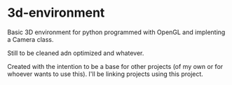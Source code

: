 # 3d-environment
Basic 3D environment for python programmed with OpenGL and implenting a Camera class.

Still to be cleaned adn optimized and whatever.

Created with the intention to be a base for other projects (of my own or for whoever wants to use this). I'll be linking projects using this project.
